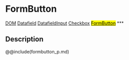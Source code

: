 # FormButton
<span class="inheritance">
<a href="#Documentation/core/dom">DOM</a>
<a class="inheritance" href="#Documentation/elements/datafield">Datafield</a>
<a class="inheritance" href="#Documentation/elements/datafieldinput">DatafieldInput</a>
<a class="inheritance" href="#Documentation/elements/checkbox">Checkbox</a>
<a class="inheritance" href="#Documentation/elements/form/formbutton"><mark>FormButton</mark></a>
</span>
***

## Description


@@include(formbutton_p.md)
